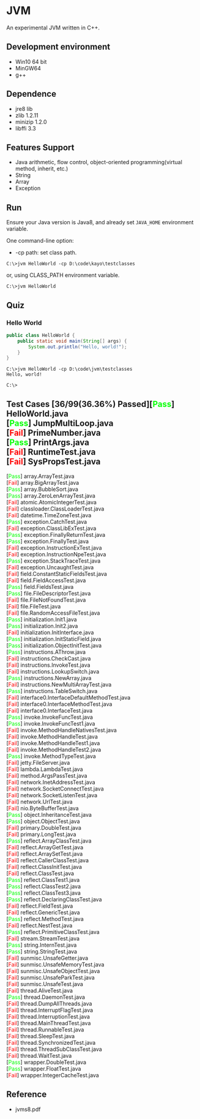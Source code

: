 # JVM
An experimental JVM written in C++.

## Development environment
* Win10 64 bit
* MinGW64
* g++

## Dependence
* jre8 lib
* zlib 1.2.11
* minizip 1.2.0
* libffi 3.3

## Features Support
* Java arithmetic, flow control, object-oriented programming(virtual method, inherit, etc.)
* String
* Array
* Exception
<!--
* Multi-thread
* Garbage collection -->
## Run
Ensure your Java version is Java8, and already set `JAVA_HOME` environment variable.

One command-line option:
* -cp path: set class path.
```
C:\>jvm HelloWorld -cp D:\code\kayo\testclasses
```
or, using CLASS_PATH environment variable.
```
C:\>jvm HelloWorld
```

## Quiz
### Hello World
```java
public class HelloWorld {
    public static void main(String[] args) {
        System.out.println("Hello, world!");
    }
}
```

```
C:\>jvm HelloWorld -cp D:\code\jvm\testclasses
Hello, world!

C:\>
```

## Test Cases [36/99(36.36%) Passed][<font color=#00FF00>Pass</font>] HelloWorld.java<br/>[<font color=#00FF00>Pass</font>] JumpMultiLoop.java<br/>[<font color=#FF0000>Fail</font>] PrimeNumber.java<br/>[<font color=#00FF00>Pass</font>] PrintArgs.java<br/>[<font color=#FF0000>Fail</font>] RuntimeTest.java<br/>[<font color=#FF0000>Fail</font>] SysPropsTest.java<br/>
[<font color=#00FF00>Pass</font>] array.ArrayTest.java<br/>[<font color=#FF0000>Fail</font>] array.BigArrayTest.java<br/>[<font color=#00FF00>Pass</font>] array.BubbleSort.java<br/>[<font color=#00FF00>Pass</font>] array.ZeroLenArrayTest.java<br/>
[<font color=#FF0000>Fail</font>] atomic.AtomicIntegerTest.java<br/>
[<font color=#FF0000>Fail</font>] classloader.ClassLoaderTest.java<br/>
[<font color=#FF0000>Fail</font>] datetime.TimeZoneTest.java<br/>
[<font color=#00FF00>Pass</font>] exception.CatchTest.java<br/>[<font color=#FF0000>Fail</font>] exception.ClassLibExTest.java<br/>[<font color=#00FF00>Pass</font>] exception.FinallyReturnTest.java<br/>[<font color=#00FF00>Pass</font>] exception.FinallyTest.java<br/>[<font color=#FF0000>Fail</font>] exception.InstructionExTest.java<br/>[<font color=#FF0000>Fail</font>] exception.InstructionNpeTest.java<br/>[<font color=#00FF00>Pass</font>] exception.StackTraceTest.java<br/>[<font color=#FF0000>Fail</font>] exception.UncaughtTest.java<br/>
[<font color=#FF0000>Fail</font>] field.ConstantStaticFieldsTest.java<br/>[<font color=#FF0000>Fail</font>] field.FieldAccessTest.java<br/>[<font color=#00FF00>Pass</font>] field.FieldsTest.java<br/>
[<font color=#00FF00>Pass</font>] file.FileDescriptorTest.java<br/>[<font color=#FF0000>Fail</font>] file.FileNotFoundTest.java<br/>[<font color=#FF0000>Fail</font>] file.FileTest.java<br/>[<font color=#FF0000>Fail</font>] file.RandomAccessFileTest.java<br/>
[<font color=#00FF00>Pass</font>] initialization.Init1.java<br/>[<font color=#00FF00>Pass</font>] initialization.Init2.java<br/>[<font color=#FF0000>Fail</font>] initialization.InitInterface.java<br/>[<font color=#00FF00>Pass</font>] initialization.InitStaticField.java<br/>[<font color=#00FF00>Pass</font>] initialization.ObjectInitTest.java<br/>
[<font color=#00FF00>Pass</font>] instructions.AThrow.java<br/>[<font color=#FF0000>Fail</font>] instructions.CheckCast.java<br/>[<font color=#FF0000>Fail</font>] instructions.InvokeTest.java<br/>[<font color=#FF0000>Fail</font>] instructions.LookupSwitch.java<br/>[<font color=#00FF00>Pass</font>] instructions.NewArray.java<br/>[<font color=#FF0000>Fail</font>] instructions.NewMultiArrayTest.java<br/>[<font color=#00FF00>Pass</font>] instructions.TableSwitch.java<br/>
[<font color=#FF0000>Fail</font>] interface0.InterfaceDefaultMethodTest.java<br/>[<font color=#FF0000>Fail</font>] interface0.InterfaceMethodTest.java<br/>[<font color=#FF0000>Fail</font>] interface0.InterfaceTest.java<br/>
[<font color=#00FF00>Pass</font>] invoke.InvokeFuncTest.java<br/>[<font color=#00FF00>Pass</font>] invoke.InvokeFuncTest1.java<br/>[<font color=#FF0000>Fail</font>] invoke.MethodHandleNativesTest.java<br/>[<font color=#FF0000>Fail</font>] invoke.MethodHandleTest.java<br/>[<font color=#FF0000>Fail</font>] invoke.MethodHandleTest1.java<br/>[<font color=#FF0000>Fail</font>] invoke.MethodHandleTest2.java<br/>[<font color=#00FF00>Pass</font>] invoke.MethodTypeTest.java<br/>
[<font color=#FF0000>Fail</font>] jetty.FileServer.java<br/>
[<font color=#FF0000>Fail</font>] lambda.LambdaTest.java<br/>
[<font color=#FF0000>Fail</font>] method.ArgsPassTest.java<br/>
[<font color=#FF0000>Fail</font>] network.InetAddressTest.java<br/>[<font color=#FF0000>Fail</font>] network.SocketConnectTest.java<br/>[<font color=#FF0000>Fail</font>] network.SocketListenTest.java<br/>[<font color=#FF0000>Fail</font>] network.UrlTest.java<br/>
[<font color=#FF0000>Fail</font>] nio.ByteBufferTest.java<br/>
[<font color=#00FF00>Pass</font>] object.InheritanceTest.java<br/>[<font color=#00FF00>Pass</font>] object.ObjectTest.java<br/>
[<font color=#FF0000>Fail</font>] primary.DoubleTest.java<br/>[<font color=#FF0000>Fail</font>] primary.LongTest.java<br/>
[<font color=#00FF00>Pass</font>] reflect.ArrayClassTest.java<br/>[<font color=#FF0000>Fail</font>] reflect.ArrayGetTest.java<br/>[<font color=#FF0000>Fail</font>] reflect.ArraySetTest.java<br/>[<font color=#FF0000>Fail</font>] reflect.CallerClassTest.java<br/>[<font color=#FF0000>Fail</font>] reflect.ClassInitTest.java<br/>[<font color=#FF0000>Fail</font>] reflect.ClassTest.java<br/>[<font color=#00FF00>Pass</font>] reflect.ClassTest1.java<br/>[<font color=#00FF00>Pass</font>] reflect.ClassTest2.java<br/>[<font color=#00FF00>Pass</font>] reflect.ClassTest3.java<br/>[<font color=#00FF00>Pass</font>] reflect.DeclaringClassTest.java<br/>[<font color=#FF0000>Fail</font>] reflect.FieldTest.java<br/>[<font color=#FF0000>Fail</font>] reflect.GenericTest.java<br/>[<font color=#00FF00>Pass</font>] reflect.MethodTest.java<br/>[<font color=#FF0000>Fail</font>] reflect.NestTest.java<br/>[<font color=#00FF00>Pass</font>] reflect.PrimitiveClassTest.java<br/>
[<font color=#FF0000>Fail</font>] stream.StreamTest.java<br/>
[<font color=#00FF00>Pass</font>] string.InternTest.java<br/>[<font color=#00FF00>Pass</font>] string.StringTest.java<br/>
[<font color=#FF0000>Fail</font>] sunmisc.UnsafeGetter.java<br/>[<font color=#FF0000>Fail</font>] sunmisc.UnsafeMemoryTest.java<br/>[<font color=#FF0000>Fail</font>] sunmisc.UnsafeObjectTest.java<br/>[<font color=#FF0000>Fail</font>] sunmisc.UnsafeParkTest.java<br/>[<font color=#FF0000>Fail</font>] sunmisc.UnsafeTest.java<br/>
[<font color=#FF0000>Fail</font>] thread.AliveTest.java<br/>[<font color=#00FF00>Pass</font>] thread.DaemonTest.java<br/>[<font color=#FF0000>Fail</font>] thread.DumpAllThreads.java<br/>[<font color=#FF0000>Fail</font>] thread.InterruptFlagTest.java<br/>[<font color=#FF0000>Fail</font>] thread.InterruptionTest.java<br/>[<font color=#FF0000>Fail</font>] thread.MainThreadTest.java<br/>[<font color=#FF0000>Fail</font>] thread.RunnableTest.java<br/>[<font color=#FF0000>Fail</font>] thread.SleepTest.java<br/>[<font color=#FF0000>Fail</font>] thread.SynchronizedTest.java<br/>[<font color=#FF0000>Fail</font>] thread.ThreadSubClassTest.java<br/>[<font color=#FF0000>Fail</font>] thread.WaitTest.java<br/>
[<font color=#00FF00>Pass</font>] wrapper.DoubleTest.java<br/>[<font color=#00FF00>Pass</font>] wrapper.FloatTest.java<br/>[<font color=#FF0000>Fail</font>] wrapper.IntegerCacheTest.java<br/>
## Reference
* jvms8.pdf
